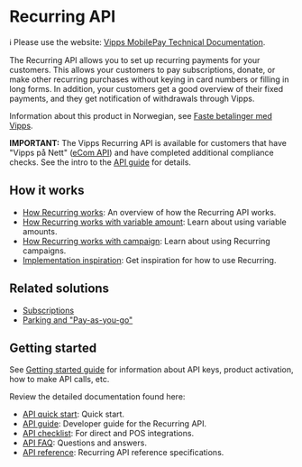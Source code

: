 <!-- START_METADATA
---
title: Introduction
sidebar_label: Introduction
sidebar_position: 1
description: View the Recurring API how-it-works guides for illustrations of the main flows.
pagination_next: null
pagination_prev: null
---
END_METADATA -->

# Recurring API

<!-- START_COMMENT -->

ℹ️ Please use the website:
[Vipps MobilePay Technical Documentation](https://developer.vippsmobilepay.com/docs/APIs/recurring-api).

<!-- END_COMMENT -->

The Recurring API allows you to set up recurring payments for your customers.
This allows your customers to pay subscriptions, donate, or make other recurring purchases without keying in card numbers or filling in long forms. In addition, your customers get a good overview of their fixed payments, and they get notification of withdrawals through Vipps.

Information about this product in Norwegian, see
[Faste betalinger med Vipps](https://www.vipps.no/produkter-og-tjenester/bedrift/faste-betalinger/faste-betalinger/).

**IMPORTANT:** The Vipps Recurring API is available for customers that
have "Vipps på Nett"
([eCom API](https://developer.vippsmobilepay.com/docs/APIs/ecom-api))
and have completed additional compliance checks.
See the intro to the
[API guide](vipps-recurring-api.md)
for details.

## How it works

* [How Recurring works](./how-it-works/vipps-recurring-api-howitworks.md): An overview of how the Recurring API works.
* [How Recurring works with variable amount](./how-it-works/vipps-recurring-api-variable-howitworks.md): Learn about using variable amounts.
* [How Recurring works with campaign](./how-it-works/vipps-recurring-api-campaigns-howitworks.md): Learn about using Recurring campaigns.
* [Implementation inspiration](./how-it-works/vipps-recurring-api-inspiration-howitworks.md): Get inspiration for how to use Recurring.

## Related solutions

* [Subscriptions](https://developer.vippsmobilepay.com/docs/vipps-solutions/recurring-and-login)
* [Parking and "Pay-as-you-go"](https://developer.vippsmobilepay.com/docs/vipps-solutions/parking)

## Getting started

See
[Getting started guide](https://developer.vippsmobilepay.com/docs/vipps-developers/getting-started)
for information about API keys, product activation, how to make API calls, etc.

Review the detailed documentation found here:

* [API quick start](vipps-recurring-api-quick-start.md): Quick start.
* [API guide](vipps-recurring-api.md): Developer guide for the Recurring API.
* [API checklist](vipps-recurring-api-checklist.md): For direct and POS integrations.
* [API FAQ](vipps-recurring-api-faq.md): Questions and answers.
* [API reference](https://developer.vippsmobilepay.com/api/recurring): Recurring API reference specifications.
